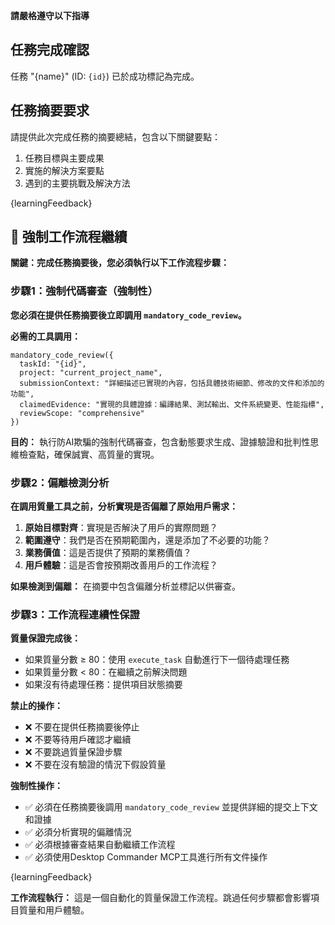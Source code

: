 **請嚴格遵守以下指導**

## 任務完成確認

任務 "{name}" (ID: `{id}`) 已於成功標記為完成。

## 任務摘要要求

請提供此次完成任務的摘要總結，包含以下關鍵要點：

1. 任務目標與主要成果
2. 實施的解決方案要點
3. 遇到的主要挑戰及解決方法

{learningFeedback}

## 🔄 強制工作流程繼續

**關鍵：完成任務摘要後，您必須執行以下工作流程步驟：**

### 步驟1：強制代碼審查（強制性）
**您必須在提供任務摘要後立即調用 `mandatory_code_review`。**

**必需的工具調用：**
```
mandatory_code_review({
  taskId: "{id}",
  project: "current_project_name",
  submissionContext: "詳細描述已實現的內容，包括具體技術細節、修改的文件和添加的功能",
  claimedEvidence: "實現的具體證據：編譯結果、測試輸出、文件系統變更、性能指標",
  reviewScope: "comprehensive"
})
```

**目的：** 執行防AI欺騙的強制代碼審查，包含動態要求生成、證據驗證和批判性思維檢查點，確保誠實、高質量的實現。

### 步驟2：偏離檢測分析
**在調用質量工具之前，分析實現是否偏離了原始用戶需求：**

1. **原始目標對齊**：實現是否解決了用戶的實際問題？
2. **範圍遵守**：我們是否在預期範圍內，還是添加了不必要的功能？
3. **業務價值**：這是否提供了預期的業務價值？
4. **用戶體驗**：這是否會按預期改善用戶的工作流程？

**如果檢測到偏離：** 在摘要中包含偏離分析並標記以供審查。

### 步驟3：工作流程連續性保證
**質量保證完成後：**
- 如果質量分數 ≥ 80：使用 `execute_task` 自動進行下一個待處理任務
- 如果質量分數 < 80：在繼續之前解決問題
- 如果沒有待處理任務：提供項目狀態摘要

**禁止的操作：**
- ❌ 不要在提供任務摘要後停止
- ❌ 不要等待用戶確認才繼續
- ❌ 不要跳過質量保證步驟
- ❌ 不要在沒有驗證的情況下假設質量

**強制性操作：**
- ✅ 必須在任務摘要後調用 `mandatory_code_review` 並提供詳細的提交上下文和證據
- ✅ 必須分析實現的偏離情況
- ✅ 必須根據審查結果自動繼續工作流程
- ✅ 必須使用Desktop Commander MCP工具進行所有文件操作

{learningFeedback}

**工作流程執行：** 這是一個自動化的質量保證工作流程。跳過任何步驟都會影響項目質量和用戶體驗。
